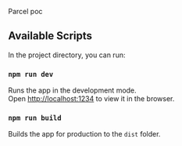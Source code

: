 Parcel poc

## Available Scripts

In the project directory, you can run:

### `npm run dev`

Runs the app in the development mode.<br />
Open [http://localhost:1234](http://localhost:1234) to view it in the browser.

### `npm run build`

Builds the app for production to the `dist` folder.<br />
